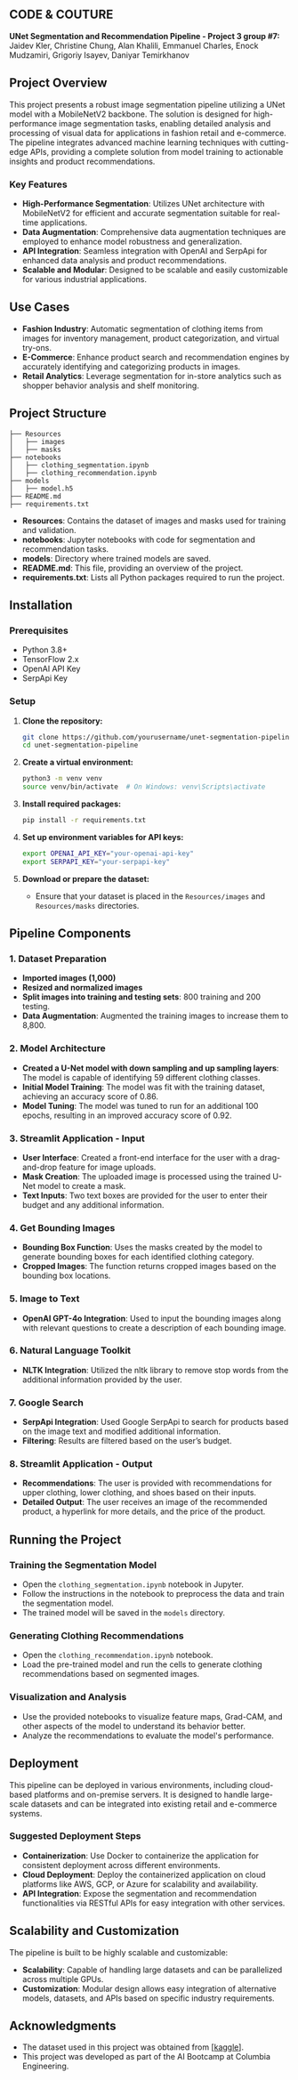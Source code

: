 ## CODE & COUTURE

**UNet Segmentation and Recommendation Pipeline - Project 3 group #7:**
Jaidev Kler, Christine Chung, Alan Khalili, Emmanuel Charles, Enock Mudzamiri, Grigoriy Isayev, Daniyar Temirkhanov

## Project Overview

This project presents a robust image segmentation pipeline utilizing a UNet model with a MobileNetV2 backbone. The solution is designed for high-performance image segmentation tasks, enabling detailed analysis and processing of visual data for applications in fashion retail and e-commerce. The pipeline integrates advanced machine learning techniques with cutting-edge APIs, providing a complete solution from model training to actionable insights and product recommendations.

### Key Features
- **High-Performance Segmentation**: Utilizes UNet architecture with MobileNetV2 for efficient and accurate segmentation suitable for real-time applications.
- **Data Augmentation**: Comprehensive data augmentation techniques are employed to enhance model robustness and generalization.
- **API Integration**: Seamless integration with OpenAI and SerpApi for enhanced data analysis and product recommendations.
- **Scalable and Modular**: Designed to be scalable and easily customizable for various industrial applications.

## Use Cases
- **Fashion Industry**: Automatic segmentation of clothing items from images for inventory management, product categorization, and virtual try-ons.
- **E-Commerce**: Enhance product search and recommendation engines by accurately identifying and categorizing products in images.
- **Retail Analytics**: Leverage segmentation for in-store analytics such as shopper behavior analysis and shelf monitoring.

## Project Structure

```
├── Resources
│   ├── images
│   ├── masks
├── notebooks
│   ├── clothing_segmentation.ipynb
│   ├── clothing_recommendation.ipynb
├── models
│   ├── model.h5
├── README.md
├── requirements.txt
```

- **Resources**: Contains the dataset of images and masks used for training and validation.
- **notebooks**: Jupyter notebooks with code for segmentation and recommendation tasks.
- **models**: Directory where trained models are saved.
- **README.md**: This file, providing an overview of the project.
- **requirements.txt**: Lists all Python packages required to run the project.

## Installation

### Prerequisites

- Python 3.8+
- TensorFlow 2.x
- OpenAI API Key
- SerpApi Key

### Setup

1. **Clone the repository:**
   ```sh
   git clone https://github.com/yourusername/unet-segmentation-pipeline.git
   cd unet-segmentation-pipeline
   ```

2. **Create a virtual environment:**
   ```sh
   python3 -m venv venv
   source venv/bin/activate  # On Windows: venv\Scripts\activate
   ```

3. **Install required packages:**
   ```sh
   pip install -r requirements.txt
   ```

4. **Set up environment variables for API keys:**
   ```sh
   export OPENAI_API_KEY="your-openai-api-key"
   export SERPAPI_KEY="your-serpapi-key"
   ```

5. **Download or prepare the dataset:**
   - Ensure that your dataset is placed in the `Resources/images` and `Resources/masks` directories.

## Pipeline Components

### 1. Dataset Preparation

- **Imported images (1,000)**
- **Resized and normalized images**
- **Split images into training and testing sets**: 800 training and 200 testing.
- **Data Augmentation**: Augmented the training images to increase them to 8,800.

### 2. Model Architecture

- **Created a U-Net model with down sampling and up sampling layers**: The model is capable of identifying 59 different clothing classes.
- **Initial Model Training**: The model was fit with the training dataset, achieving an accuracy score of 0.86.
- **Model Tuning**: The model was tuned to run for an additional 100 epochs, resulting in an improved accuracy score of 0.92.

### 3. Streamlit Application - Input

- **User Interface**: Created a front-end interface for the user with a drag-and-drop feature for image uploads.
- **Mask Creation**: The uploaded image is processed using the trained U-Net model to create a mask.
- **Text Inputs**: Two text boxes are provided for the user to enter their budget and any additional information.

### 4. Get Bounding Images

- **Bounding Box Function**: Uses the masks created by the model to generate bounding boxes for each identified clothing category.
- **Cropped Images**: The function returns cropped images based on the bounding box locations.

### 5. Image to Text

- **OpenAI GPT-4o Integration**: Used to input the bounding images along with relevant questions to create a description of each bounding image.

### 6. Natural Language Toolkit

- **NLTK Integration**: Utilized the nltk library to remove stop words from the additional information provided by the user.

### 7. Google Search

- **SerpApi Integration**: Used Google SerpApi to search for products based on the image text and modified additional information.
- **Filtering**: Results are filtered based on the user’s budget.

### 8. Streamlit Application - Output

- **Recommendations**: The user is provided with recommendations for upper clothing, lower clothing, and shoes based on their inputs.
- **Detailed Output**: The user receives an image of the recommended product, a hyperlink for more details, and the price of the product.

## Running the Project

### Training the Segmentation Model

- Open the `clothing_segmentation.ipynb` notebook in Jupyter.
- Follow the instructions in the notebook to preprocess the data and train the segmentation model.
- The trained model will be saved in the `models` directory.

### Generating Clothing Recommendations

- Open the `clothing_recommendation.ipynb` notebook.
- Load the pre-trained model and run the cells to generate clothing recommendations based on segmented images.

### Visualization and Analysis

- Use the provided notebooks to visualize feature maps, Grad-CAM, and other aspects of the model to understand its behavior better.
- Analyze the recommendations to evaluate the model's performance.

## Deployment

This pipeline can be deployed in various environments, including cloud-based platforms and on-premise servers. It is designed to handle large-scale datasets and can be integrated into existing retail and e-commerce systems.

### Suggested Deployment Steps

- **Containerization**: Use Docker to containerize the application for consistent deployment across different environments.
- **Cloud Deployment**: Deploy the containerized application on cloud platforms like AWS, GCP, or Azure for scalability and availability.
- **API Integration**: Expose the segmentation and recommendation functionalities via RESTful APIs for easy integration with other services.

## Scalability and Customization

The pipeline is built to be highly scalable and customizable:

- **Scalability**: Capable of handling large datasets and can be parallelized across multiple GPUs.
- **Customization**: Modular design allows easy integration of alternative models, datasets, and APIs based on specific industry requirements.

## Acknowledgments

- The dataset used in this project was obtained from [[kaggle](https://www.kaggle.com/datasets/rajkumarl/people-clothing-segmentation?select=labels.csv)].
- This project was developed as part of the AI Bootcamp at Columbia Engineering.


 
